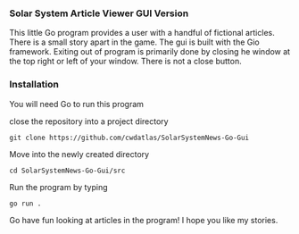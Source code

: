 ### Solar System Article Viewer GUI Version
This little Go program provides a user with a handful of fictional
articles. There is a small story apart in the game.
The gui is built with the Gio framework.
Exiting out of program is primarily done by closing he window
at the top right or left of your window. There is not a
close button.

### Installation
You will need Go to run this program

close the repository into a project directory
```shell script
git clone https://github.com/cwdatlas/SolarSystemNews-Go-Gui
```

Move into the newly created directory
```shell script
cd SolarSystemNews-Go-Gui/src
```

Run the program by typing
```shell script
go run .
```

Go have fun looking at articles in the program! I hope you like my stories.